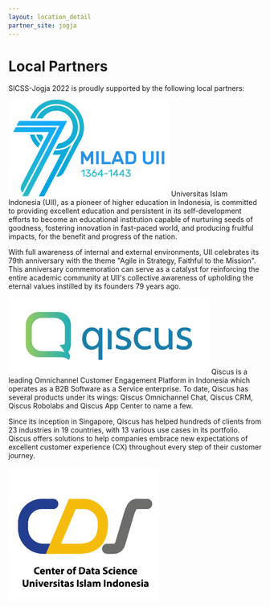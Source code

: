 ```yaml
---
layout: location_detail
partner_site: jogja
---
```


# Local Partners

SICSS-Jogja 2022 is proudly supported by the following local partners:


<img width="320" src="/assets/images/UII77th.png">
Universitas Islam Indonesia (UII), as a pioneer of higher education in Indonesia, is committed to providing excellent education and persistent in its self-development efforts to become an educational institution capable of nurturing seeds of goodness, fostering innovation in fast-paced world, and producing fruitful impacts, for the benefit and progress of the nation.

With full awareness of internal and external environments, UII celebrates its 79th anniversary with the theme "Agile in Strategy, Faithful to the Mission". This anniversary commemoration can serve as a catalyst for reinforcing the entire academic community at UII's collective awareness of upholding the eternal values instilled by its founders 79 years ago.

<img width="400" src="/assets/images/qiscus.png">
Qiscus is a leading Omnichannel Customer Engagement Platform in Indonesia which operates as a B2B Software as a Service enterprise. To date, Qiscus has several products under its wings: Qiscus Omnichannel Chat, Qiscus CRM, Qiscus Robolabs and Qiscus App Center to name a few.

Since its inception in Singapore, Qiscus has helped hundreds of clients from 23 industries in 19 countries, with 13 various use cases in its portfolio. Qiscus offers solutions to help companies embrace new expectations of excellent customer experience (CX) throughout every step of their customer journey.

<img width="300" src="/assets/images/CDSUII.png">
